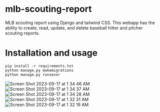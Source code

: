 # mlb-scouting-report

MLB scouting report using Django and tailwind CSS. This webapp has the ability to create, read, update, and delete baseball hitter and pitcher scouting reports.

# Installation and usage
```
pip install -r requirements.txt
python manage.py makemigrations
python manage.py runsever
```

![Screen Shot 2023-09-17 at 1 34 46 AM](https://github.com/suoken/mlb-scouting-report/assets/22568107/83071b68-8afb-457a-b9e4-94698eebe066)
![Screen Shot 2023-09-17 at 1 34 37 AM](https://github.com/suoken/mlb-scouting-report/assets/22568107/5909904d-6301-46e2-a7e2-1d32f39ab782)
![Screen Shot 2023-09-17 at 1 34 28 AM](https://github.com/suoken/mlb-scouting-report/assets/22568107/4004e4e8-d49e-4788-bfea-774b5c566a71)
![Screen Shot 2023-09-17 at 1 32 31 AM](https://github.com/suoken/mlb-scouting-report/assets/22568107/dbc8187c-93f6-490f-b302-3f020b7c6004)
![Screen Shot 2023-09-17 at 1 32 19 AM](https://github.com/suoken/mlb-scouting-report/assets/22568107/1b68b9aa-97bc-49eb-b382-7784b5eb5a4a)
